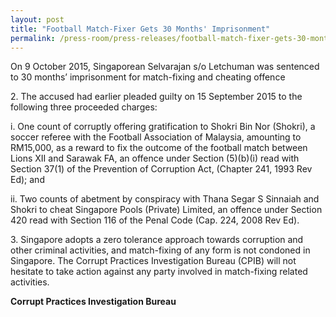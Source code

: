 ```yaml
---
layout: post
title: "Football Match-Fixer Gets 30 Months' Imprisonment"
permalink: /press-room/press-releases/football-match-fixer-gets-30-months’-imprisonment/
---
```


On 9 October 2015, Singaporean Selvarajan s/o Letchuman was sentenced to 30 months’ imprisonment for match-fixing and cheating offence

2\. The accused had earlier pleaded guilty on 15 September 2015 to the following three proceeded charges:

i. One count of corruptly offering gratification to Shokri Bin Nor (Shokri), a soccer referee with the Football Association of Malaysia, amounting to RM15,000, as a reward to fix the outcome of the football match between Lions XII and Sarawak FA, an offence under Section (5)(b)(i) read with Section 37(1) of the Prevention of Corruption Act, (Chapter 241, 1993 Rev Ed); and

ii. Two counts of abetment by conspiracy with Thana Segar S Sinnaiah and Shokri to cheat Singapore Pools (Private) Limited, an offence under Section 420 read with Section 116 of the Penal Code (Cap. 224, 2008 Rev Ed).

3\. Singapore adopts a zero tolerance approach towards corruption and other criminal activities, and match-fixing of any form is not condoned in Singapore. The Corrupt Practices Investigation Bureau (CPIB) will not hesitate to take action against any party involved in match-fixing related activities.

**Corrupt Practices Investigation Bureau**
